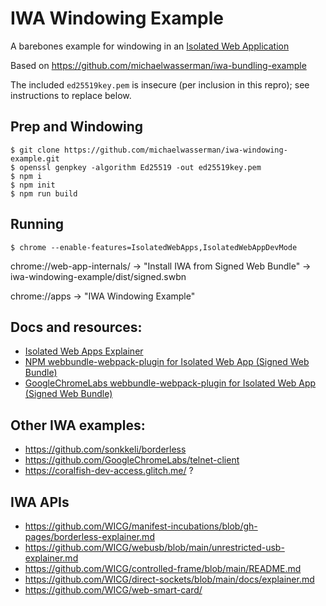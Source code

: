 # IWA Windowing Example

A barebones example for windowing in an [Isolated Web Application](https://github.com/WICG/isolated-web-apps)

Based on https://github.com/michaelwasserman/iwa-bundling-example 

The included `ed25519key.pem` is insecure (per inclusion in this repro); see instructions to replace below.

## Prep and Windowing

```console
$ git clone https://github.com/michaelwasserman/iwa-windowing-example.git
$ openssl genpkey -algorithm Ed25519 -out ed25519key.pem
$ npm i
$ npm init
$ npm run build
```

## Running

`$ chrome --enable-features=IsolatedWebApps,IsolatedWebAppDevMode`

chrome://web-app-internals/ -> "Install IWA from Signed Web Bundle" -> iwa-windowing-example/dist/signed.swbn

chrome://apps -> "IWA Windowing Example"

## Docs and resources:

* [Isolated Web Apps Explainer](https://github.com/WICG/isolated-web-apps)
* [NPM webbundle-webpack-plugin for Isolated Web App (Signed Web Bundle)](https://www.npmjs.com/package/webbundle-webpack-plugin#isolated-web-app-signed-web-bundle)
* [GoogleChromeLabs webbundle-webpack-plugin for Isolated Web App (Signed Web Bundle)](https://github.com/GoogleChromeLabs/webbundle-plugins/tree/main/packages/webbundle-webpack-plugin#isolated-web-app-signed-web-bundle)

## Other IWA examples:

* https://github.com/sonkkeli/borderless
* https://github.com/GoogleChromeLabs/telnet-client
* https://coralfish-dev-access.glitch.me/ ?

## IWA APIs

* https://github.com/WICG/manifest-incubations/blob/gh-pages/borderless-explainer.md
* https://github.com/WICG/webusb/blob/main/unrestricted-usb-explainer.md
* https://github.com/WICG/controlled-frame/blob/main/README.md
* https://github.com/WICG/direct-sockets/blob/main/docs/explainer.md
* https://github.com/WICG/web-smart-card/
